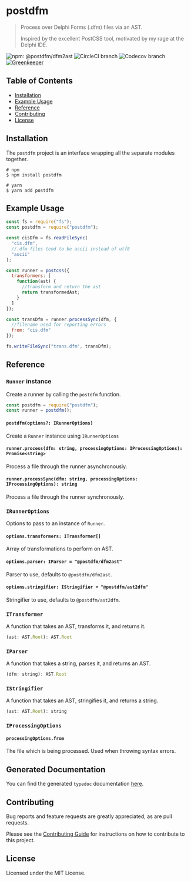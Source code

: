 # postdfm

> Process over Delphi Forms (.dfm) files via an AST.
>
> Inspired by the excellent PostCSS tool, motivated by my rage at the Delphi IDE.

![npm: @postdfm/dfm2ast](https://img.shields.io/npm/v/@postdfm/dfm2ast.svg?label=npm%3A%20%40postdfm%2Fdfm2ast)
![CircleCI branch](https://img.shields.io/circleci/project/github/spiltcoffee/postdfm/master.svg)
![Codecov branch](https://img.shields.io/codecov/c/gh/spiltcoffee/postdfm/master.svg)
[![Greenkeeper](https://badges.greenkeeper.io/spiltcoffee/postdfm.svg)](https://greenkeeper.io/)

## Table of Contents

- [Installation](#installation)
- [Example Usage](#example-usage)
- [Reference](#reference)
- [Contributing](#contributing)
- [License](#license)

## Installation

The `postdfm` project is an interface wrapping all the separate modules together.

```shell
# npm
$ npm install postdfm

# yarn
$ yarn add postdfm
```

## Example Usage

```js
const fs = require("fs");
const postdfm = require("postdfm");

const cisDfm = fs.readFileSync(
  "cis.dfm",
  //.dfm files tend to be ascii instead of utf8
  "ascii"
);

const runner = postcss({
  transformers: [
    function(ast) {
      //transform and return the ast
      return transformedAst;
    }
  ]
});

const transDfm = runner.processSync(dfm, {
  //filename used for reporting errors
  from: "cis.dfm"
});

fs.writeFileSync("trans.dfm", transDfm);
```

## Reference

### `Runner` instance

Create a runner by calling the `postdfm` function.

```js
const postdfm = require("postdfm");
const runner = postdfm();
```

#### `postdfm(options?: IRunnerOptions)`

Create a `Runner` instance using `IRunnerOptions`

#### `runner.process(dfm: string, processingOptions: IProcessingOptions): Promise<string>`

Process a file through the runner asynchronously.

#### `runner.processSync(dfm: string, processingOptions: IProcessingOptions): string`

Process a file through the runner synchronously.

### `IRunnerOptions`

Options to pass to an instance of `Runner`.

#### `options.transformers: ITransformer[]`

Array of transformations to perform on AST.

#### `options.parser: IParser = "@postdfm/dfm2ast"`

Parser to use, defaults to `@postdfm/dfm2ast`.

#### `options.stringifier: IStringifier = "@postdfm/ast2dfm"`

Stringifier to use, defaults to `@postdfm/ast2dfm`.

### `ITransformer`

A function that takes an AST, transforms it, and returns it.

```js
(ast: AST.Root): AST.Root
```

### `IParser`

A function that takes a string, parses it, and returns an AST.

```js
(dfm: string): AST.Root
```

### `IStringifier`

A function that takes an AST, stringifies it, and returns a string.

```js
(ast: AST.Root): string
```

### `IProcessingOptions`

#### `processingOptions.from`

The file which is being processed. Used when throwing syntax errors.

## Generated Documentation

You can find the generated `typedoc` documentation [here](https://spiltcoffee.com/docs/postdfm/).

## Contributing

Bug reports and feature requests are greatly appreciated, as are pull requests.

Please see the [Contributing Guide](https://github.com/spiltcoffee/postdfm/blob/master/CONTRIBUTING.md) for instructions on how to contribute to this project.

## License

Licensed under the MIT License.
